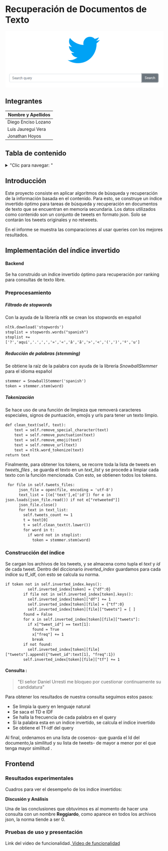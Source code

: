 # Recuperación de Documentos de Texto

![](screenshots/ss.png)

## Integrantes

| Nombre y Apellidos |
|---|
|Diego Enciso Lozano |
|Luis Jauregui Vera	 |
|Jonathan Hoyos      |


## Tabla de contenido
<details>
<summary>"Clic para navegar: "</summary>

- [Introducción](#Introducción)
- [Implementación del índice invertido](#Implementación del índice invertido)
- [Resultados experimentales](#Resultados-experimentales)
- [Pruebas de uso y presentación](#Pruebas-de-uso-y-presentación)

</details>

## Introducción

Este proyecto consiste en aplicar algoritmos de búsqueda y recuperación de la información basada en el contenido.
Para esto, se construye un índice invertido óptimo para tareas de búsqueda y recuperación en documentos de texto que se encuentran en memoria secundaria.
Los datos utilizados como contenido son un conjunto de tweets en formato json. Solo se contarán los tweets originales y no retweets.

En el informe se muestra las comparaciones al usar queries con los mejores resultados.

## Implementación del índice invertido
#### Backend
Se ha construido un índice invertido óptimo para recuperación por ranking para consultas de texto libre.

### Preprocesamiento

##### Filtrado de stopwords
Con la ayuda de la librería *nltk* se crean los stopwords en español

    nltk.download('stopwords')
    stoplist = stopwords.words("spanish")
    stoplist += ['?','aqui','.',',','»','«','â','ã','>','<','(',')','º','u']


##### Reducción de palabras (stemming)

Se obtiene la raíz de la palabra con ayuda de la librería *SnowballStemmer* para el idioma español

    stemmer = SnowballStemmer('spanish')
    token = stemmer.stem(word)

##### Tokenización
Se hace uso de una función de limpieza que removerá caracteres especiales, signos de puntuación, emojis y urls para tener un texto limpio.

    def clean_text(self, text):
        text = self.remove_special_character(text)
        text = self.remove_punctuation(text)
        text = self.remove_emoji(text)
        text = self.remove_url(text)
        text = nltk.word_tokenize(text)
    return text

 Finalmente, para obtener los tokens, se recorre toda la lista de tweets en  _tweets_files_ , se guarda el texto en un _text_list_ y se procede a limpiar cada texto con la función mencionada. Con esto, se obtienen todos los tokens.


     for file in self.tweets_files:
          json_file = open(file, encoding = 'utf-8')
          text_list = [(e['text'],e['id']) for e in json.loads(json_file.read()) if not e["retweeted"]]
          json_file.close()
          for text in text_list:
            self.tweets_count += 1
            t = text[0]
            t = self.clean_text(t.lower())
            for word in t:
              if word not in stoplist:
                token = stemmer.stem(word)


### Construcción del índice

Se cargan los archivos de los tweets, y se almacena como tupla el *text* y *id* de cada tweet. Dentro del diccionario _inverted_index_ guardamos para cada indice su tf_idf, con esto se calcula su norma.

    if token not in self.inverted_index.keys():
              self.inverted_index[token] = {"df":0}
            if file not in self.inverted_index[token].keys():
              self.inverted_index[token]["df"] += 1
              self.inverted_index[token][file] = {"tf":0}
              self.inverted_index[token][file]["tweets"] = [ ]
            found = False
            for x in self.inverted_index[token][file]["tweets"]:
              if x["tweet_id"] == text[1]:
                found = True
                x["freq"] += 1
                break
            if not found:
              self.inverted_index[token][file]["tweets"].append({"tweet_id":text[1], "freq":1})
            self.inverted_index[token][file]["tf"] += 1



#### Consulta :
>"El señor Daniel Urresti me bloqueo por cuestionar continuamente su candidatura"

Para obtener los resultados de nuestra consulta seguimos estos pasos:

* Se limpia la query en lenguaje natural
* Se saca el TD e IDF
* Se halla la frecuencia de cada palabra en el query
* Si la palabra esta en un indice invertido, se calcula el indice invertido
* Se obtiene el Tf-idf del query

Al final, ordenamos en una lista de cosenos- que guarda el Id del documento,la similitud y su lista de tweets- de mayor a menor por el que tenga mayor similitud .

## Frontend
### Resultados experimentales
Cuadros para ver el desempeño de los indice invertidos:



**Discusión y Análisis**

Una de las conclusiones que obtuvimos es al momento de hacer una consulta con un nombre **Reggiardo**, como aparece en todos los archivos json, la norma tiende a ser 0.


### Pruebas de uso y presentación
Link del video de funcionalidad.[ Video de funcionalidad](https://drive.google.com/drive/folders/__________)
